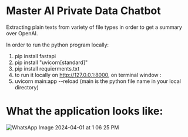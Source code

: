 # Master AI Private Data Chatbot
Extracting plain texts from variety of file types in order to get a summary over OpenAI.

In order to run the python program locally: 

1. pip install fastapi
2. pip install "uvicorn[standard]"
3. pip install requierments.txt
4. to run it locally on http://127.0.0.1:8000, on terminal window :
5. uvicorn main:app --reload (main is the python file name in your local directory)
   
# What the application looks like:

![WhatsApp Image 2024-04-01 at 1 06 25 PM](https://github.com/Orbiszeus/Master_AI_LlamaIndex/assets/64100264/0e64e45b-138f-47df-84d2-2cfb302d3a3f)
